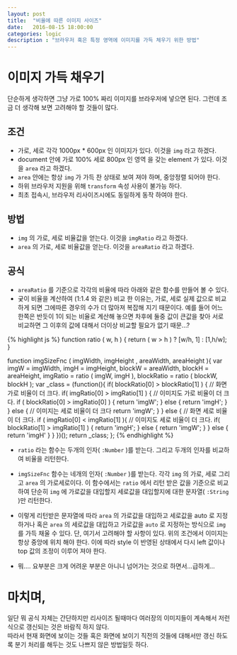 ```yaml
---
layout: post
title:  "비율에 따른 이미지 사이즈"
date:   2016-08-15 18:00:00
categories: logic
description : "브라우저 혹은 특정 영역에 이미지를 가득 체우기 위한 방법"
---
```


# 이미지 가득 채우기
단순하게 생각하면 그냥 가로 100% 짜리 이미지를 브라우저에 넣으면 된다. 그런데 조금 더 생각해 보면 고려해야 할 것들이 많다.

## 조건
- 가로, 세로 각각 1000px * 600px 인 이미지가 있다. 이것을 `img` 라고 하겠다.
- document 안에 가로 100% 세로 800px 인 영역 을 갖는 element 가 있다. 이것을 `area` 라고 하겠다.
- `area` 안에는 항상 `img` 가 가득 찬 상태로 보여 져야 하며, 중앙정렬 되어야 한다.
- 하위 브라우저 지원을 위해 `transform` 속성 사용이 불가능 하다.
- 최초 접속시, 브라우저 리사이즈시에도 동일하게 동작 하여야 한다.

## 방법
- `img` 의 가로, 세로 비율값을 얻는다. 이것을 `imgRatio` 라고 하겠다.
- `area` 의 가로, 세로 비율값을 얻는다. 이것을 `areaRatio` 라고 하겠다.

## 공식
- `areaRatio` 를 기준으로 각각의 비율에 따라 아래와 같은 함수를 만들어 볼 수 있다.
- 궂이 비율을 계산하여 (1:1.4 와 같은) 비교 한 이유는, 가로, 세로 실제 값으로 비교하게 되면 그에따른 경우의 수가 더 많아져 복잡해 지기 때문이다. 예를 들어 어느 한쪽은 반듯이 1이 되는 비율로 계산해 놓으면 차후에 둘중 값이 큰값을 찾아 서로 비교하면 그 이후의 값에 대해서 더이상 비교할 필요가 없기 때문...?

{% highlight js %}
  function ratio ( w, h ) {
      return ( w > h ) ? [w/h, 1] : [1,h/w];
  }

  function imgSizeFnc ( imgWidth, imgHeight , areaWidth, areaHeight ){
    var imgW = imgWidth,
      imgH = imgHeight,
      blockW = areaWidth,
      blockH = areaHeight,
      imgRatio = ratio ( imgW, imgH ),
      blockRatio = ratio ( blockW, blockH );
    var _class = (function(){
      if( blockRatio[0] > blockRatio[1] ) { // 화면 가로 비율이 더 크다.
        if( imgRatio[0] > imgRatio[1] ) { // 이미지도 가로 비율이 더 크다.
          if ( blockRatio[0] > imgRatio[0] ) {
            return 'imgW';
          } else {
            return 'imgH';
          }
        } else { // 이미지는 세로 비율이 더 크다
          return 'imgW';
        }
      } else { // 화면 세로 비율이 더 크다.
        if ( imgRatio[0] < imgRatio[1] ){ // 이미지도 세로 비율이 더 크다.
          if( blockRatio[1] > imgRatio[1] ) {
            return 'imgH';
          } else {
            return 'imgW';
          }
        } else {
          return 'imgH'
        }
      }
    })();
    return _class;
  };
{% endhighlight %}

- `ratio` 라는 함수는 두개의 인자( `:Number` )를 받는다. 그리고 두개의 인자를 비교하여 비율을 리턴한다.
- `imgSizeFnc` 함수는 네개의 인자( `:Number` )를 받는다. 각각 `img` 의 가로, 세로 그리고 `area` 의 가로세로이다. 이 함수에서는 `ratio` 에서 리턴 받은 값을 기준으로 비교하여 단순히 `img` 에 가로값을 대입할지 세로값을 대입할지에 대한 문자열( `:String` )만 리턴한다. 
- 이렇게 리턴받은 문자열에 따라 `area` 의 가로값을 대입하고 세로값을 auto 로 지정하거나 혹은 `area` 의 세로값을 대입하고 가로값을 `auto` 로 지정하는 방식으로 `img`를 가득 채울 수 있다. 단, 여기서 고려해야 할 사항이 있다. 위의 조건에서 이미지는 항상 중앙에 위치 해야 한다. 이에 따라 style 이 반영된 상태에서 다시 left 값이나 top 값의 조정이 이루어 져야 한다.

- 뭐.... 요부분은 크게 어려운 부분은 아니니 넘어가는 것으로 하면서...급하게...

# 마치며,
일단 뭐 공식 자체는 간단하지만 리사이즈 될때마다 여러장의 이미지들이 계속해서 저런식으로 갱신되는 것은 바람직 하지 않다.  
따라서 현재 화면에 보이는 것들 혹은 화면에 보이기 직전의 것들에 대해서만 갱신 하도록 분기 처리를 해두는 것도 나쁘지 않은 방법일듯 하다.  